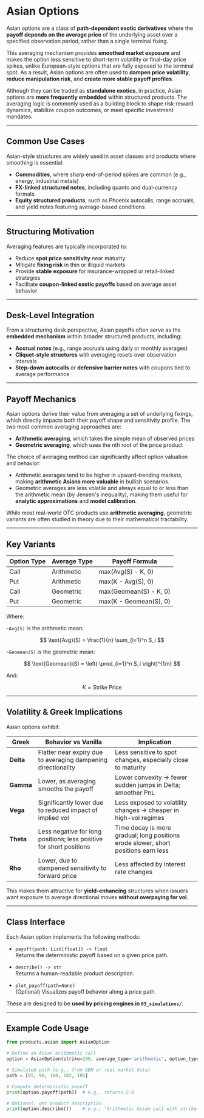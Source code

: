 # Asian Options

Asian options are a class of **path-dependent exotic derivatives** where the **payoff depends on the average price** of the underlying asset over a specified observation period, rather than a single terminal fixing.

This averaging mechanism provides **smoothed market exposure** and makes the option less sensitive to short-term volatility or final-day price spikes, unlike European-style options that are fully exposed to the terminal spot. As a result, Asian options are often used to **dampen price volatility**, **reduce manipulation risk**, and **create more stable payoff profiles**.

Although they can be traded as **standalone exotics**, in practice, Asian options are **more frequently embedded** within structured products. The averaging logic is commonly used as a building block to shape risk-reward dynamics, stabilize coupon outcomes, or meet specific investment mandates.

---

## Common Use Cases

Asian-style structures are widely used in asset classes and products where smoothing is essential:
- **Commodities**, where sharp end-of-period spikes are common (e.g., energy, industrial metals)
- **FX-linked structured notes**, including quanto and dual-currency formats
- **Equity structured products**, such as Phoenix autocalls, range accruals, and yield notes featuring average-based conditions

---

## Structuring Motivation

Averaging features are typically incorporated to:
- Reduce **spot price sensitivity** near maturity
- Mitigate **fixing risk** in thin or illiquid markets
- Provide **stable exposure** for insurance-wrapped or retail-linked strategies
- Facilitate **coupon-linked exotic payoffs** based on average asset behavior

---

## Desk-Level Integration

From a structuring desk perspective, Asian payoffs often serve as the **embedded mechanism** within broader structured products, including:
- **Accrual notes** (e.g., range accruals using daily or monthly averages)
- **Cliquet-style structures** with averaging resets over observation intervals
- **Step-down autocalls** or **defensive barrier notes** with coupons tied to average performance

---

## Payoff Mechanics

Asian options derive their value from averaging a set of underlying fixings, which directly impacts both their payoff shape and sensitivity profile. The two most common averaging approaches are:

- **Arithmetic averaging**, which takes the simple mean of observed prices
- **Geometric averaging**, which uses the nth root of the price product

The choice of averaging method can significantly affect option valuation and behavior:

- Arithmetic averages tend to be higher in upward-trending markets, making **arithmetic Asians more valuable** in bullish scenarios.
- Geometric averages are less volatile and always equal to or less than the arithmetic mean (by Jensen's inequality), making them useful for **analytic approximations** and **model calibration**.

While most real-world OTC products use **arithmetic averaging**, geometric variants are often studied in theory due to their mathematical tractability.

---

## Key Variants

| Option Type             | Average Type  | Payoff Formula                         |
|-------------------------|---------------|----------------------------------------|
| Call                    | Arithmetic    | max(Avg(S) - K, 0)                     |
| Put                     | Arithmetic    | max(K - Avg(S), 0)                     |
| Call                    | Geometric     | max(Geomean(S) - K, 0)                 |
| Put                     | Geometric     | max(K - Geomean(S), 0)                 |

Where:

-`Avg(S)` is the arithmetic mean:

$$
\text{Avg}(S) = \frac{1}{n} \sum_{i=1}^n S_i
$$

-`Geomean(S)` is the geometric mean:

$$
\text{Geomean}(S) = \left( \prod_{i=1}^n S_i \right)^{1/n}
$$

And:

$$
K = \text{Strike Price}
$$

---

## Volatility & Greek Implications

Asian options exhibit:

| **Greek** | **Behavior vs Vanilla** | **Implication** |
|-----------|--------------------------|------------------|
| **Delta** | Flatter near expiry due to averaging dampening directionality | Less sensitive to spot changes, especially close to maturity |
| **Gamma** | Lower, as averaging smooths the payoff | Lower convexity → fewer sudden jumps in Delta; smoother PnL |
| **Vega**  | Significantly lower due to reduced impact of implied vol | Less exposed to volatility changes → cheaper in high-vol regimes |
| **Theta** | Less negative for long positions; less positive for short positions | Time decay is more gradual; long positions erode slower, short positions earn less |
| **Rho**   | Lower, due to dampened sensitivity to forward price | Less affected by interest rate changes |

This makes them attractive for **yield-enhancing** structures when issuers want exposure to average directional moves **without overpaying for vol**.

---

## Class Interface

Each Asian option implements the following methods:

- `payoff(path: List[float]) -> float`  
  Returns the deterministic payoff based on a given price path.

- `describe() -> str`  
  Returns a human-readable product description.

- `plot_payoff(path=None)`  
  (Optional) Visualizes payoff behavior along a price path.

These are designed to be **used by pricing engines in `03_simulations/`**.

---

## Example Code Usage

```python
from products.asian import AsianOption

# Define an Asian arithmetic call
option = AsianOption(strike=100, average_type='arithmetic', option_type='call')

# Simulated path (e.g., from GBM or real market data)
path = [95, 98, 100, 102, 105]

# Compute deterministic payoff
print(option.payoff(path))  # e.g., returns 2.0

# Optional: get product description
print(option.describe())    # e.g., "Arithmetic Asian call with strike 100"

